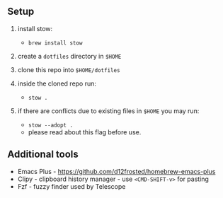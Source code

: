 ## Setup
1. install stow: 
    - `brew install stow`
2. create a `dotfiles` directory in `$HOME`
3. clone this repo into `$HOME/dotfiles`
4. inside the cloned repo run:
    - `stow .`

5. if there are conflicts due to existing files in `$HOME` you may run:
    - `stow --adopt .`
    * please read about this flag before use.

## Additional tools
* Emacs Plus - https://github.com/d12frosted/homebrew-emacs-plus
* Clipy - clipboard history manager - use `<CMD-SHIFT-v>` for pasting
* Fzf - fuzzy finder used by Telescope
